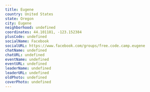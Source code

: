 ```yaml
---
title: Eugene
country: United States
state: Oregon
city: Eugene
neighborhood: undefined
coordinates: 44.101181, -123.152384
plusCode: undefined
socialName: Facebook
socialURL: https://www.facebook.com/groups/free.code.camp.eugene
chatName: undefined
chatURL: undefined
eventName: undefined
eventURL: undefined
leaderName: undefined
leaderURL: undefined
oldPhoto: undefined
coverPhoto: undefined
---
```

